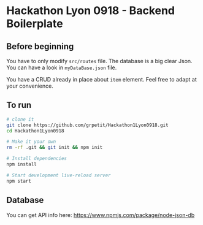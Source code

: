 Hackathon Lyon 0918 - Backend Boilerplate
=========================================

Before beginning
----------------
You have to only modify `src/routes` file.
The database is a big clear Json. You can have a look in `myDataBase.json` file.

You have a CRUD already in place about `item` element. Feel free to adapt at your convenience.

To run
--------
```sh
# clone it
git clone https://github.com/grpetit/Hackathon1Lyon0918.git
cd Hackathon1Lyon0918

# Make it your own
rm -rf .git && git init && npm init

# Install dependencies
npm install

# Start development live-reload server
npm start

```

Database
--------
You can get API info here: https://www.npmjs.com/package/node-json-db